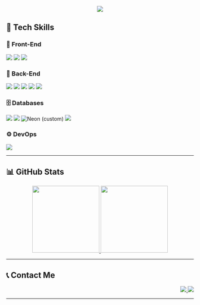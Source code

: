 <!-- BANNER -->
<p align="center">
  <a href="https://github.com/Luquet4">
    <img src="https://readme-typing-svg.demolab.com/?lines=Olá!%20Eu%20sou%20Lucas%20Gabriel;Desenvolvedor%20Full%20Stack;&font=Fira%20Code&center=true&width=600&height=50&color=00FFAA&vCenter=true&pause=1000&size=24" />
  </a>
</p>

<!-- TECH SKILLS BADGES --> 
## 🚀 Tech Skills

<div style="display: inline_block">

### 🎨 Front-End
<img src="https://img.shields.io/badge/HTML5-E34F26?style=for-the-badge&logo=html5&logoColor=white">
<img src="https://img.shields.io/badge/CSS3-1572B6?style=for-the-badge&logo=css3&logoColor=white">
<img src="https://img.shields.io/badge/React-20232A?style=for-the-badge&logo=react&logoColor=61DAFB">

### 🧠 Back-End
<img src="https://img.shields.io/badge/Python-3776AB?style=for-the-badge&logo=python&logoColor=white">
<img src="https://img.shields.io/badge/Flask-000000?style=for-the-badge&logo=flask&logoColor=white">
<img src="https://img.shields.io/badge/NestJS-E0234E?style=for-the-badge&logo=nestjs&logoColor=white">
<img src="https://img.shields.io/badge/Node.js-339933?style=for-the-badge&logo=nodedotjs&logoColor=white">
<img src="https://img.shields.io/badge/TypeScript-007ACC?style=for-the-badge&logo=typescript&logoColor=white">

### 🗄️ Databases
<img src="https://img.shields.io/badge/SQLite-003B57?style=for-the-badge&logo=sqlite&logoColor=white">
<img src="https://img.shields.io/badge/PostgreSQL-336791?style=for-the-badge&logo=postgresql&logoColor=white">
<img src="https://img.shields.io/badge/Neon-000000?style=for-the-badge&logo=data:image/svg+xml;base64,[logo]" alt="Neon (custom)">
<img src="https://img.shields.io/badge/Prisma-2D3748?style=for-the-badge&logo=prisma&logoColor=white">

### ⚙️ DevOps
<img src="https://img.shields.io/badge/Docker-2496ED?style=for-the-badge&logo=docker&logoColor=white">

</div>

---

## 📊 GitHub Stats

<div align="center">
  <a href="https://github.com/Luquet4">
    <img height="180em" src="https://github-readme-stats.vercel.app/api?username=Luquet4&show_icons=true&theme=radical" />
    <img height="180em" src="https://github-readme-stats.vercel.app/api/top-langs/?username=Luquet4&layout=compact&langs_count=7&theme=radical" />
  </a>
</div>

---

## 📞 Contact Me

<div align="right">
  <a href="https://www.linkedin.com/in/lucasgabrielvb/" target="_blank">
    <img src="https://img.shields.io/badge/-LinkedIn-%230077B5?style=for-the-badge&logo=linkedin&logoColor=white">
  </a>
  <a href="mailto:lucasgabrielvmb@email.com">
    <img src="https://img.shields.io/badge/Gmail-D14836?style=for-the-badge&logo=gmail&logoColor=white">
  </a>
</div>

---
